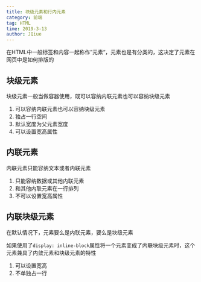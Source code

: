 ```yaml
---
title: 块级元素和行内元素
category: 前端
tag: HTML
time: 2019-3-13
author: JQiue
---
```


在HTML中一般标签和内容一起称作”元素“，元素也是有分类的，这决定了元素在网页中是如何排版的

## 块级元素

块级元素一般当做容器使用，既可以容纳内联元素也可以容纳块级元素

1. 可以容纳内联元素也可以容纳块级元素
2. 独占一行空间
3. 默认宽度为父元素宽度
4. 可以设置宽高属性

## 内联元素

内联元素只能容纳文本或者内联元素

1. 只能容纳数据或其他内联元素
2. 和其他内联元素在一行排列
3. 不可以设置宽高属性

## 内联块级元素

在默认情况下，元素要么是内联元素，要么是块级元素

如果使用了`display: inline-block`属性将一个元素变成了内联块级元素时，这个元素兼具了内敛元素和块级元素的特性

1. 可以设置宽高
2. 不单独占一行
